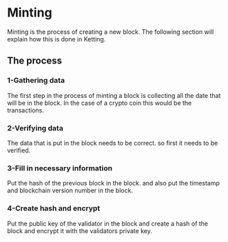 ﻿# Minting
Minting is the process of creating a new block. The following section will explain how this is done in Ketting.

## The process

### 1-Gathering data
The first step in the process of minting a block is collecting all the date that will be in the block. In the case of a crypto coin this would be the transactions.

### 2-Verifying data
The data that is put in the block needs to be correct. so first it needs to be verified.

### 3-Fill in necessary information
Put the hash of the previous block in the block. and also put the timestamp and blockchain version number in the block.

### 4-Create hash and encrypt
Put the public key of the validator in the block and create a hash of the block and encrypt it with the validators private key.
